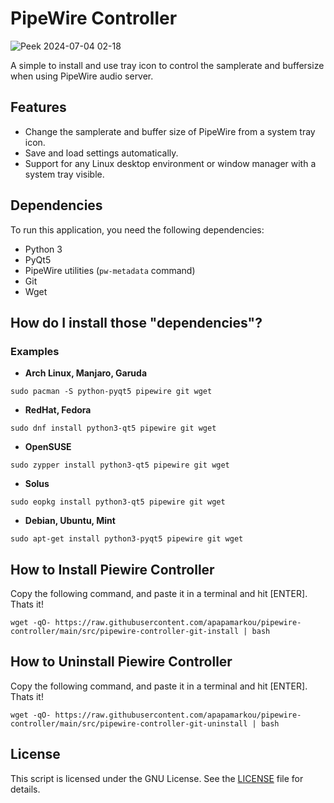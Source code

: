# PipeWire Controller

![Peek 2024-07-04 02-18](https://github.com/apapamarkou/pipewire_controller/assets/42995877/32536db2-a461-4078-896c-573e77dd7092)

A simple to install and use tray icon to control the samplerate and buffersize when using PipeWire audio server.

## Features

- Change the samplerate and buffer size of PipeWire from a system tray icon.
- Save and load settings automatically.
- Support for any Linux desktop environment or window manager with a system tray visible.

## Dependencies

To run this application, you need the following dependencies:

- Python 3
- PyQt5
- PipeWire utilities (`pw-metadata` command)
- Git
- Wget

## How do I install those "dependencies"?

### Examples

- **Arch Linux, Manjaro, Garuda**
```
sudo pacman -S python-pyqt5 pipewire git wget
```

- **RedHat, Fedora** 
```
sudo dnf install python3-qt5 pipewire git wget
```

- **OpenSUSE** 
```
sudo zypper install python3-qt5 pipewire git wget
```

- **Solus** 
```
sudo eopkg install python3-qt5 pipewire git wget
```

- **Debian, Ubuntu, Mint** 
```
sudo apt-get install python3-pyqt5 pipewire git wget
```

## How to Install Piewire Controller

Copy the following command, and paste it in a terminal and hit [ENTER]. Thats it!
```
wget -qO- https://raw.githubusercontent.com/apapamarkou/pipewire-controller/main/src/pipewire-controller-git-install | bash
```

## How to Uninstall Piewire Controller

Copy the following command, and paste it in a terminal and hit [ENTER]. Thats it!
```
wget -qO- https://raw.githubusercontent.com/apapamarkou/pipewire-controller/main/src/pipewire-controller-git-uninstall | bash
```

## License

This script is licensed under the GNU License. See the [LICENSE](LICENSE) file for details.


